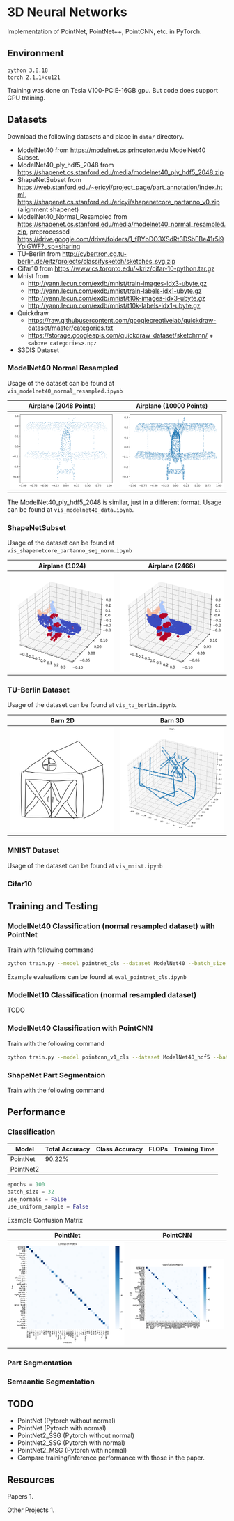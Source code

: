 # 3D Neural Networks

Implementation of PointNet, PointNet++, PointCNN, etc. in PyTorch.

## Environment
```
python 3.8.18
torch 2.1.1+cu121
```

Training was done on Tesla V100-PCIE-16GB gpu. But code does support CPU training.

## Datasets
Download the following datasets and place in `data/` directory.
- ModelNet40 from https://modelnet.cs.princeton.edu ModelNet40 Subset.
- ModelNet40_ply_hdf5_2048 from https://shapenet.cs.stanford.edu/media/modelnet40_ply_hdf5_2048.zip
- ShapeNetSubset from https://web.stanford.edu/~ericyi/project_page/part_annotation/index.html, https://shapenet.cs.stanford.edu/ericyi/shapenetcore_partanno_v0.zip (alignment shapenet)
- ModelNet40_Normal_Resampled from https://shapenet.cs.stanford.edu/media/modelnet40_normal_resampled.zip, preprocessed https://drive.google.com/drive/folders/1_fBYbDO3XSdRt3DSbEBe41r5l9YpIGWF?usp=sharing
- TU-Berlin from http://cybertron.cg.tu-berlin.de/eitz/projects/classifysketch/sketches_svg.zip
- Cifar10 from https://www.cs.toronto.edu/~kriz/cifar-10-python.tar.gz
- Mnist from
  - http://yann.lecun.com/exdb/mnist/train-images-idx3-ubyte.gz
  - http://yann.lecun.com/exdb/mnist/train-labels-idx1-ubyte.gz
  - http://yann.lecun.com/exdb/mnist/t10k-images-idx3-ubyte.gz
  - http://yann.lecun.com/exdb/mnist/t10k-labels-idx1-ubyte.gz
- Quickdraw
  - https://raw.githubusercontent.com/googlecreativelab/quickdraw-dataset/master/categories.txt
  - https://storage.googleapis.com/quickdraw_dataset/sketchrnn/ + `<above categories>.npz`
- S3DIS Dataset

### ModelNet40 Normal Resampled
Usage of the dataset can be found at `vis_modelnet40_normal_resampled.ipynb`

| Airplane (2048 Points)  | Airplane (10000 Points) |
| ----------------------- | ----------------------- |
| ![](images/output2.png) | ![](images/output1.png) |


The ModelNet40_ply_hdf5_2048 is similar, just in a different format. Usage can be found at `vis_modelnet40_data.ipynb`.

### ShapeNetSubset
Usage of the dataset can be found at `vis_shapenetcore_partanno_seg_norm.ipynb`

| Airplane (1024)         | Airplane (2466)         |
| ----------------------- | ----------------------- |
| ![](images/output4.png) | ![](images/output3.png) |

### TU-Berlin Dataset
Usage of the dataset can be found at `vis_tu_berlin.ipynb`.

| Barn 2D                 | Barn 3D                 |
| ----------------------- | ----------------------- |
| ![](images/output6.png) | ![](images/output7.png) |


### MNIST Dataset
Usage of the dataset can be found at `vis_mnist.ipynb`


### Cifar10

## Training and Testing

### ModelNet40 Classification (normal resampled dataset) with PointNet
Train with following command
```bash
python train.py --model pointnet_cls --dataset ModelNet40 --batch_size 32 --epoch 100
```
Example evaluations can be found at `eval_pointnet_cls.ipynb`

### ModelNet10 Classification (normal resampled dataset)
TODO

### ModelNet40 Classification with PointCNN
Train with the following command
```bash
python train.py --model pointcnn_v1_cls --dataset ModelNet40_hdf5 --batch_size 16 --epoch 100
```


### ShapeNet Part Segmentaion
Train with the following command


## Performance


### Classification 
| Model     | Total Accuracy | Class Accuracy | FLOPs | Training Time |
| --------- | -------------- | -------------- | ----- | ------------- |
| PointNet  | 90.22%         |                |       |               |
| PointNet2 |                |                |       |               |



```python
epochs = 100
batch_size = 32
use_normals = False
use_uniform_sample = False
```

Example Confusion Matrix

| PointNet                | PointCNN                |
| ----------------------- | ----------------------- |
| ![](images/output5.png) | ![](images/output8.png) |
 

### Part Segmentation


### Semaantic Segmentation


## TODO
- PointNet (Pytorch without normal)
- PointNet (Pytorch with normal)
- PointNet2_SSG (Pytorch without normal)
- PointNet2_SSG (Pytorch with normal)
- PointNet2_MSG (Pytorch with normal)
- Compare training/inference performance with those in the paper.

## Resources
Papers
1. 


Other Projects
1.


